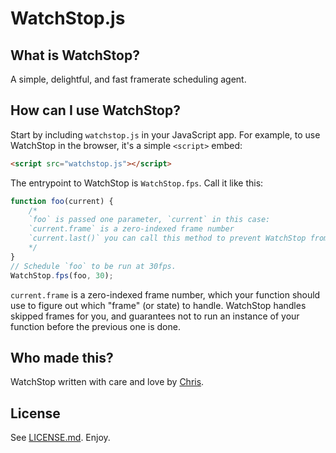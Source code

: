 # WatchStop.js
## What is WatchStop?
A simple, delightful, and fast framerate scheduling agent.
## How can I use WatchStop?
Start by including `watchstop.js` in your JavaScript app. For example, to use WatchStop in the browser, it's a simple `<script>` embed:
```html
<script src="watchstop.js"></script>
```
The entrypoint to WatchStop is `WatchStop.fps`. Call it like this:
```javascript
function foo(current) {
	/* 
	`foo` is passed one parameter, `current` in this case:
	`current.frame` is a zero-indexed frame number
	`current.last()` you can call this method to prevent WatchStop from scheduling your function any further
	*/
}
// Schedule `foo` to be run at 30fps.
WatchStop.fps(foo, 30);
```
`current.frame` is a zero-indexed frame number, which your function should use to figure out which "frame" (or state) to handle. WatchStop handles skipped frames for you, and guarantees not to run an instance of your function before the previous one is done.
## Who made this?
WatchStop written with care and love by [Chris](https://chrismatic.io/).
## License
See [LICENSE.md](LICENSE.md). Enjoy.
